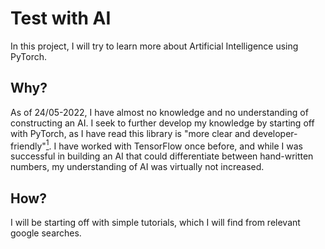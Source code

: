 # Test with AI
In this project, I will try to learn more about Artificial Intelligence using PyTorch.

## Why?
As of 24/05-2022, I have almost no knowledge and no understanding of constructing an AI. I seek to further develop my knowledge by starting off with PyTorch, as I have read this library is "more clear and developer-friendly"[<sup>1</sup>](https://towardsdatascience.com/pytorch-vs-tensorflow-spotting-the-difference-25c75777377b "PyTorch vs TensorFlow — spotting the difference. Line "). I have worked with TensorFlow once before, and while I was successful in building an AI that could differentiate between hand-written numbers, my understanding of AI was virtually not increased.

## How?
I will be starting off with simple tutorials, which I will find from relevant google searches.
